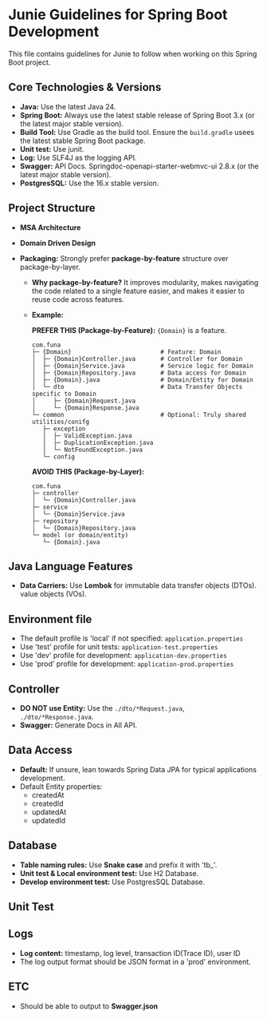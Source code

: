 # Junie Guidelines for Spring Boot Development

This file contains guidelines for Junie to follow when working on this Spring Boot project.

## Core Technologies & Versions

- **Java:** Use the latest Java 24.
- **Spring Boot:** Always use the latest stable release of Spring Boot 3.x (or the latest major
  stable version).
- **Build Tool:** Use Gradle as the build tool. Ensure the `build.gradle` usees the latest stable
  Spring Boot package.
- **Unit test:** Use junit.
- **Log:** Use SLF4J as the logging API.
- **Swagger:** API Docs. Springdoc-openapi-starter-webmvc-ui 2.8.x (or the latest major stable
  version).
- **PostgresSQL:** Use the 16.x stable version.

## Project Structure

- **MSA Architecture**

- **Domain Driven Design**

- **Packaging:** Strongly prefer **package-by-feature** structure over package-by-layer.

    * **Why package-by-feature?** It improves modularity, makes navigating the code related to a
      single feature easier, and makes it easier to reuse code across features.

    * **Example:**

      **PREFER THIS (Package-by-Feature):** `{Domain}` is a feature.

      ```
      com.funa
      ├─ {Domain}                         # Feature: Domain
      │  ├─ {Domain}Controller.java       # Controller for Domain
      │  ├─ {Domain}Service.java          # Service logic for Domain
      │  ├─ {Domain}Repository.java       # Data access for Domain
      │  ├─ {Domain}.java                 # Domain/Entity for Domain
      │  └─ dto                           # Data Transfer Objects specific to Domain
      │     ├─ {Domain}Request.java
      │     └─ {Domain}Response.java
      └─ common                           # Optional: Truly shared utilities/conifg
         ├─ exception
         │  ├─ ValidException.java
         │  ├─ DuplicationException.java
         │  └─ NotFoundException.java
         └─ config 
      ```

      **AVOID THIS (Package-by-Layer):**
      ```
      com.funa
      ├─ controller
      │  └─ {Domain}Controller.java
      ├─ service
      │  └─ {Domain}Service.java
      ├─ repository
      │  └─ {Domain}Repository.java
      └─ model (or domain/entity)
         └─ {Domain}.java
      ```

## Java Language Features

- **Data Carriers:** Use **Lombok** for immutable data transfer objects (DTOs). value objects (VOs).

## Environment file

- The default profile is 'local' if not specified: `application.properties`
- Use 'test' profile for unit tests: `application-test.properties`
- Use 'dev' profile for development: `application-dev.properties`
- Use 'prod' profile for development: `application-prod.properties`

## Controller

- **DO NOT use Entity:** Use the `./dto/*Request.java`, `./dto/*Response.java`.
- **Swagger:** Generate Docs in All API.

## Data Access

- **Default:** If unsure, lean towards Spring Data JPA for typical applications development.
- Default Entity properties:
    - createdAt
    - createdId
    - updatedAt
    - updatedId

## Database

- **Table naming rules:** Use **Snake case** and prefix it with 'tb_'.
- **Unit test & Local environment test:** Use H2 Database.
- **Develop environment test:** Use PostgresSQL Database.

## Unit Test

## Logs

- **Log content:** timestamp, log level, transaction ID(Trace ID), user ID
- The log output format should be JSON format in a 'prod' environment.

## ETC

- Should be able to output to **Swagger.json**